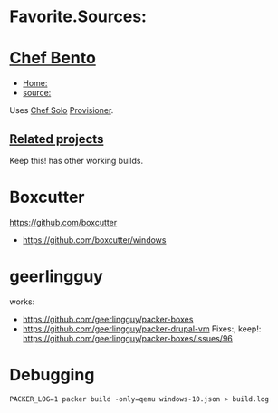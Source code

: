# Favorite.Sources:
# [Chef Bento](https://github.com/chef/bento)
- [Home:](http://chef.github.io/bento/)
- [source:](https://github.com/chef/bento)

Uses [Chef Solo](https://docs.chef.io/chef_solo/) [Provisioner](https://developer.hashicorp.com/packer/plugins/provisioners/chef/chef-solo).

## [Related projects](https://github.com/chef/bento#related-projects)
Keep this! has other working builds.

# Boxcutter
https://github.com/boxcutter
- https://github.com/boxcutter/windows

# geerlingguy
works:
- https://github.com/geerlingguy/packer-boxes
- https://github.com/geerlingguy/packer-drupal-vm
Fixes:, keep!: https://github.com/geerlingguy/packer-boxes/issues/96

# Debugging
`PACKER_LOG=1 packer build -only=qemu windows-10.json > build.log`
